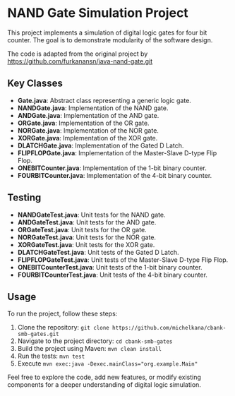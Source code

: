 # NAND Gate Simulation Project

This project implements a simulation of digital logic gates for four bit counter. The goal is to demonstrate modularity of the software design.

The code is adapted from the original project by https://github.com/furkanansn/java-nand-gate.git

## Key Classes

- **Gate.java**: Abstract class representing a generic logic gate.
- **NANDGate.java**: Implementation of the NAND gate.
- **ANDGate.java**: Implementation of the AND gate.
- **ORGate.java**: Implementation of the OR gate.
- **NORGate.java**: Implementation of the NOR gate.
- **XORGate.java**: Implementation of the XOR gate.
- **DLATCHGate.java**: Implementation of the Gated D Latch.
- **FLIPFLOPGate.java**: Implementation of the Master-Slave D-type Flip Flop.
- **ONEBITCounter.java**: Implementation of the 1-bit binary counter.
- **FOURBITCounter.java**: Implementation of the 4-bit binary counter.


## Testing

- **NANDGateTest.java**: Unit tests for the NAND gate.
- **ANDGateTest.java**: Unit tests for the AND gate.
- **ORGateTest.java**: Unit tests for the OR gate.
- **NORGateTest.java**: Unit tests for the NOR gate.
- **XORGateTest.java**: Unit tests for the XOR gate.
- **DLATCHGateTest.java**: Unit tests of the Gated D Latch.
- **FLIPFLOPGateTest.java**: Unit tests of the Master-Slave D-type Flip Flop.
- **ONEBITCounterTest.java**: Unit tests of the 1-bit binary counter.
- **FOURBITCounterTest.java**: Unit tests of the 4-bit binary counter.

## Usage

To run the project, follow these steps:

1. Clone the repository: `git clone https://github.com/michelkana/cbank-smb-gates.git`
2. Navigate to the project directory: `cd cbank-smb-gates`
3. Build the project using Maven: `mvn clean install`
4. Run the tests: `mvn test`
5. Execute `mvn exec:java -Dexec.mainClass="org.example.Main"`

Feel free to explore the code, add new features, or modify existing components for a deeper understanding of digital logic simulation.

